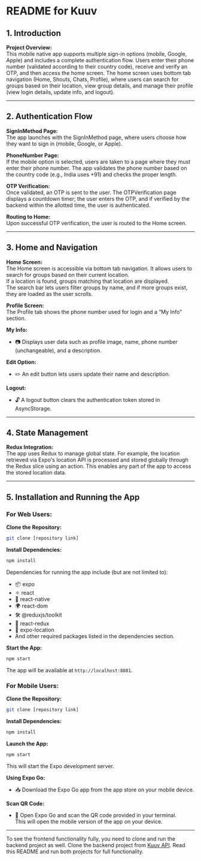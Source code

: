 # README for Kuuv

## 1. Introduction  
**Project Overview:**  
This mobile native app supports multiple sign-in options (mobile, Google, Apple) and includes a complete authentication flow. Users enter their phone number (validated according to their country code), receive and verify an OTP, and then access the home screen. The home screen uses bottom tab navigation (Home, Shouts, Chats, Profile), where users can search for groups based on their location, view group details, and manage their profile (view login details, update info, and logout).  

---

## 2. Authentication Flow  
**SignInMethod Page:**  
The app launches with the SignInMethod page, where users choose how they want to sign in (mobile, Google, or Apple).  

**PhoneNumber Page:**  
If the mobile option is selected, users are taken to a page where they must enter their phone number. The app validates the phone number based on the country code (e.g., India uses +91) and checks the proper length.  

**OTP Verification:**  
Once validated, an OTP is sent to the user. The OTPVerification page displays a countdown timer; the user enters the OTP, and if verified by the backend within the allotted time, the user is authenticated.  

**Routing to Home:**  
Upon successful OTP verification, the user is routed to the Home screen.  

---

## 3. Home and Navigation  
**Home Screen:**  
The Home screen is accessible via bottom tab navigation. It allows users to search for groups based on their current location.  
If a location is found, groups matching that location are displayed.  
The search bar lets users filter groups by name, and if more groups exist, they are loaded as the user scrolls.  

**Profile Screen:**  
The Profile tab shows the phone number used for login and a “My Info” section.  

**My Info:**  
- 📷 Displays user data such as profile image, name, phone number (unchangeable), and a description.  

**Edit Option:**  
- ✏️ An edit button lets users update their name and description.  

**Logout:**  
- 🔓 A logout button clears the authentication token stored in AsyncStorage.  

---

## 4. State Management  
**Redux Integration:**  
The app uses Redux to manage global state. For example, the location retrieved via Expo's location API is processed and stored globally through the Redux slice using an action. This enables any part of the app to access the stored location data.  

---

## 5. Installation and Running the App  

### For Web Users:  

**Clone the Repository:**  
```sh
git clone [repository link]
```

**Install Dependencies:**  
```sh
npm install
```
Dependencies for running the app include (but are not limited to):  
- 📦 expo  
- ⚛️ react  
- 📱 react-native  
- 🌍 react-dom  
- 🛠️ @reduxjs/toolkit  
- 🏬 react-redux  
- 📍 expo-location  
- And other required packages listed in the dependencies section.  

**Start the App:**  
```sh
npm start
```
The app will be available at `http://localhost:8081`.  

### For Mobile Users:  

**Clone the Repository:**  
```sh
git clone [repository link]
```

**Install Dependencies:**  
```sh
npm install
```

**Launch the App:**  
```sh
npm start
```
This will start the Expo development server.  

**Using Expo Go:**  
- 📥 Download the Expo Go app from the app store on your mobile device.  

**Scan QR Code:**  
- 📸 Open Expo Go and scan the QR code provided in your terminal.  
This will open the mobile version of the app on your device.  

---

To see the frontend functionality fully, you need to clone and run the backend project as well. Clone the backend project from [Kuuv API](https://github.com/syoft/kuuv_api). Read this README and run both projects for full functionality.

